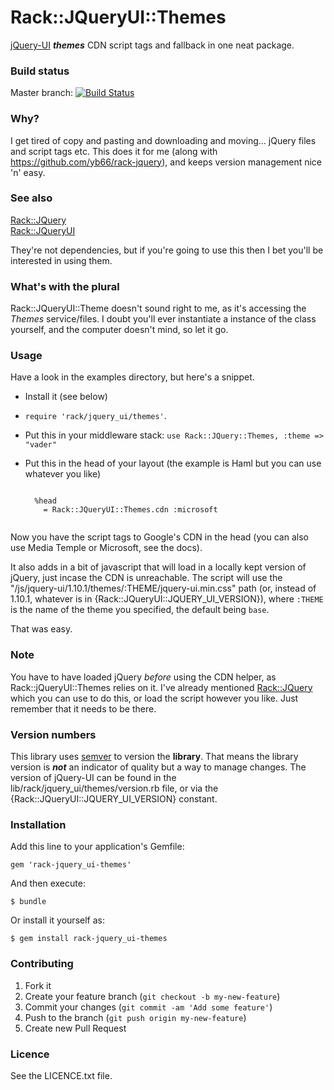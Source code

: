 # Rack::JQueryUI::Themes #

[jQuery-UI](http://jqueryui.com/) ***themes*** CDN script tags and fallback in one neat package.

### Build status ###

Master branch:
[![Build Status](https://travis-ci.org/yb66/rack-jquery_ui-themes.png?branch=master)](https://travis-ci.org/yb66/rack-jquery_ui-themes)

### Why? ###

I get tired of copy and pasting and downloading and moving… jQuery files and script tags etc. This does it for me (along with https://github.com/yb66/rack-jquery), and keeps version management nice 'n' easy.

### See also ###

[Rack::JQuery](https://github.com/yb66/rack-jquery)  
[Rack::JQueryUI](https://github.com/yb66/rack-jquery_ui)

They're not dependencies, but if you're going to use this then I bet you'll be interested in using them.

### What's with the plural ###

Rack::JQueryUI::Theme doesn't sound right to me, as it's accessing the _Themes_ service/files. I doubt you'll ever instantiate a instance of the class yourself, and the computer doesn't mind, so let it go.

### Usage ###

Have a look in the examples directory, but here's a snippet.

* Install it (see below)
* `require 'rack/jquery_ui/themes'`.
* Put this in your middleware stack: `use Rack::JQuery::Themes, :theme => "vader"`
* Put this in the head of your layout (the example is Haml but you can use whatever you like)

    <pre><code>
    %head
      = Rack::JQueryUI::Themes.cdn :microsoft
    </code></pre>

Now you have the script tags to Google's CDN in the head (you can also use Media Temple or Microsoft, see the docs).

It also adds in a bit of javascript that will load in a locally kept version of jQuery, just incase the CDN is unreachable. The script will use the "/js/jquery-ui/1.10.1/themes/:THEME/jquery-ui.min.css" path (or, instead of 1.10.1, whatever is in {Rack::JQueryUI::JQUERY_UI_VERSION}), where `:THEME` is the name of the theme you specified, the default being `base`.

That was easy.

### Note ###

You have to have loaded jQuery _before_ using the CDN helper, as Rack::jQueryUI::Themes relies on it. I've already mentioned [Rack::JQuery](https://github.com/yb66/rack-jquery) which you can use to do this, or load the script however you like. Just remember that it needs to be there.

### Version numbers ###

This library uses [semver](http://semver.org/) to version the **library**. That means the library version is ***not*** an indicator of quality but a way to manage changes. The version of jQuery-UI can be found in the lib/rack/jquery_ui/themes/version.rb file, or via the {Rack::JQueryUI::JQUERY_UI_VERSION} constant.

### Installation ###

Add this line to your application's Gemfile:

    gem 'rack-jquery_ui-themes'

And then execute:

    $ bundle

Or install it yourself as:

    $ gem install rack-jquery_ui-themes

### Contributing ###

1. Fork it
2. Create your feature branch (`git checkout -b my-new-feature`)
3. Commit your changes (`git commit -am 'Add some feature'`)
4. Push to the branch (`git push origin my-new-feature`)
5. Create new Pull Request

### Licence ###

See the LICENCE.txt file.